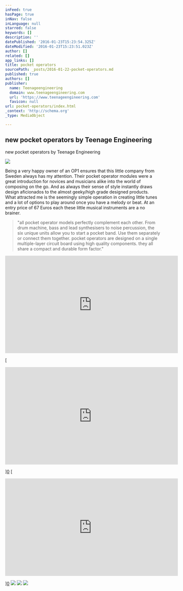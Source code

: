 ```yaml
---
inFeed: true
hasPage: true
inNav: false
inLanguage: null
starred: false
keywords: []
description: ''
datePublished: '2016-01-23T15:23:54.325Z'
dateModified: '2016-01-23T15:23:51.023Z'
author: []
related: []
app_links: []
title: pocket operators
sourcePath: _posts/2016-01-22-pocket-operators.md
published: true
authors: []
publisher:
  name: Teenageengineering
  domain: www.teenageengineering.com
  url: 'https://www.teenageengineering.com'
  favicon: null
url: pocket-operators/index.html
_context: 'http://schema.org'
_type: MediaObject

---
```

<article style=""><h1>new pocket operators by Teenage Engineering</h1><p>new pocket operators by Teenage Engineering</p><img src="https://s3-us-west-2.amazonaws.com/the-grid-img/p/2be6a41b238c24e2f4a109a82bd855d07c78fee1.png" /></article>

Being a very happy owner of an OP1 ensures that this little company from Sweden always has my attention. Their pocket operator modules were a great introduction for novices and musicians alike into the world of composing on the go. And as always their sense of style instantly draws design aficionados to the almost geeky/high grade designed products. What attracted me is the seemingly simple operation in creating little tunes and a lot of options to play around once you have a melody or beat. At an entry price of 67 Euros each these little musical instruments are a no brainer.

> "all pocket operator models perfectly complement each other. From drum machine, bass and lead synthesisers to noise percussion, the six unique units allow you to start a pocket band. Use them separately or connect them together. pocket operators are designed on a single multiple-layer circuit board using high quality components. they all share a compact and durable form factor."

<iframe width="560" height="315" src="https://www.youtube.com/embed/YkXGE7gwZxc?list=PLSM1HuwZomMjRjHtgi4tnt_M40lRFsvTK" frameborder="0" allowfullscreen="" style=""></iframe>

[

<iframe width="560" height="315" src="https://www.youtube.com/embed/R_118tFJZB0?list=PLSM1HuwZomMjRjHtgi4tnt_M40lRFsvTK" frameborder="0" allowfullscreen="" style=""></iframe>

][0]
[

<iframe width="560" height="315" src="https://www.youtube.com/embed/W5PvXQq3DVQ?list=PLSM1HuwZomMjRjHtgi4tnt_M40lRFsvTK" frameborder="0" allowfullscreen="" style=""></iframe>

][0]
![](https://s3-us-west-2.amazonaws.com/the-grid-img/p/3c48b383ad5374c65cea8838835dc6a1a948f198.png)
![](https://s3-us-west-2.amazonaws.com/the-grid-img/p/395801a4620399f46e88c8edd723f7ccf4508c1d.jpg)
![](https://s3-us-west-2.amazonaws.com/the-grid-img/p/e175ade3e2c834abcd25a41c6bfd51856f235aca.png)

[0]: https://www.youtube.com/watch?v=R_118tFJZB0&index=2&list=PLSM1HuwZomMjRjHtgi4tnt_M40lRFsvTK